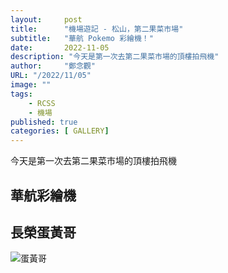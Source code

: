 ```yaml
---
layout:     post 
title:      "機場遊記 - 松山，第二果菜市場"
subtitle:   "華航 Pokemo 彩繪機！"
date:       2022-11-05
description: "今天是第一次去第二果菜市場的頂樓拍飛機"
author:     "鄭念觀"
URL: "/2022/11/05"
image: ""
tags:
    - RCSS
    - 機場
published: true
categories: [ GALLERY]
---
```


今天是第一次去第二果菜市場的頂樓拍飛機

## 華航彩繪機


## 長榮蛋黃哥 
![蛋黃哥](https://live.staticflickr.com/65535/52478340452_0beaa6f72d_k.jpg)

